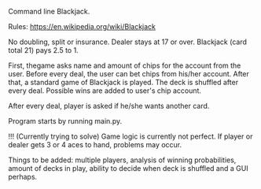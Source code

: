 Command line Blackjack.

Rules: https://en.wikipedia.org/wiki/Blackjack

No doubling, split or insurance. Dealer stays at 17 or over. Blackjack (card total 21) pays 2.5 to 1.

First, thegame asks name and amount of chips for the account from the user. Before every deal, the user can bet chips from his/her account. After that, a standard game of Blackjack is played. The deck is shuffled after every deal. Possible wins are added to user's chip account.

After every deal, player is asked if he/she wants another card.

Program starts by running main.py.

!!! (Currently trying to solve) Game logic is currently not perfect. If player or dealer gets 3 or 4 aces to hand, problems may occur.

Things to be added: multiple players, analysis of winning probabilities, amount of decks in play, ability to decide when deck is shuffled and a GUI perhaps.
